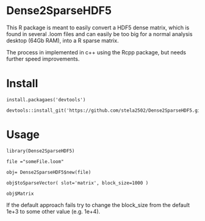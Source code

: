 # Dense2SparseHDF5

This R package is meant to easily convert a HDF5 dense matrix, which is found in several .loom files 
and can easily be too big for a normal analysis desktop (64Gb RAM), into a R sparse matrix.

The process in implemented in c++ using the Rcpp package, but needs further speed improvements.

# Install

```
install.packagaes('devtools')

devtools::install_git('https://github.com/stela2502/Dense2SparseHDF5.git')

```

# Usage

```
library(Dense2SparseHDF5)

file ="someFile.loom"

obj= Dense2SparseHDF5$new(file)

obj$toSparseVector( slot='matrix', block_size=1000 )

obj$Matrix

```

If the default approach fails try to change the block_size from the default 1e+3 to some other value (e.g. 1e+4).

